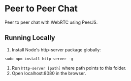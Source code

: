 # Peer to Peer Chat

Peer to peer chat with WebRTC using PeerJS.

## Running Locally

1. Install Node's http-server package globally:
```
sudo npm install http-server -g
```
1. Run `http-server [path]` where path points to this folder.
1. Open localhost:8080 in the browser.
